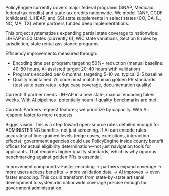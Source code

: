 PolicyEngine currently covers major federal programs (SNAP, Medicaid, federal tax credits) and state tax credits nationwide. We model TANF, CCDF (childcare), LIHEAP, and SSI state supplements in select states (CO, CA, IL, NC, MA, TX) where partners funded deep implementations.

This project systematizes expanding partial state coverage to nationwide: LIHEAP in 50 states (currently 6), WIC state variations, Section 8 rules by jurisdiction, state rental assistance programs.

Efficiency improvements measured through:
- Encoding time per program: targeting 50%+ reduction (manual baseline: 40-80 hours, AI-assisted target: 20-40 hours with validation)
- Programs encoded per 6 months: targeting 5-10 vs. typical 2-5 baseline
- Quality maintained: AI code must match human golden PR standards (test suite pass rates, edge case coverage, documentation quality)

Current: If partner needs LIHEAP in a new state, manual encoding takes weeks. With AI pipelines: potentially hours if quality benchmarks are met.

Current: Partners request features; we prioritize by capacity. With AI: respond faster to more requests.

Bigger vision: This is a step toward open-source rules detailed enough for ADMINISTERING benefits, not just screening. If AI can encode rules accurately at fine-grained levels (edge cases, exceptions, interaction effects), government agencies could use PolicyEngine inside county benefit offices for actual eligibility determination—not just navigation tools for applicants. That requires higher quality standards, which is why rigorous benchmarking against golden PRs is essential.

Improvement compounds: Faster encoding → partners expand coverage → more users access benefits → more validation data → AI improves → even faster encoding. This could transform from state-by-state artisanal development to systematic nationwide coverage precise enough for government administration.
